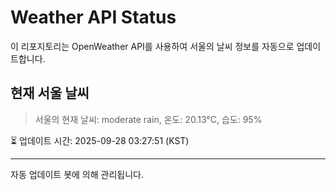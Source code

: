 
# Weather API Status

이 리포지토리는 OpenWeather API를 사용하여 서울의 날씨 정보를 자동으로 업데이트합니다.

## 현재 서울 날씨
> 서울의 현재 날씨: moderate rain, 온도: 20.13°C, 습도: 95%

⏳ 업데이트 시간: 2025-09-28 03:27:51 (KST)

---
자동 업데이트 봇에 의해 관리됩니다.
